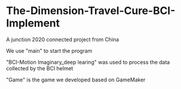 # The-Dimension-Travel-Cure-BCI-Implement

A junction 2020 connected project from China

We use "main" to start the program

"BCI-Motion Imaginary_deep learing" was used to process the data collected by the BCI helmet

"Game" is the game we developed based on GameMaker

